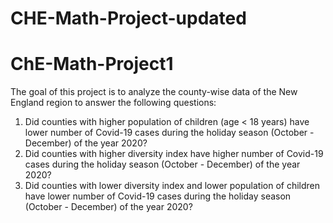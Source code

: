 # CHE-Math-Project-updated
# ChE-Math-Project1

The goal of this project is to analyze the county-wise data of the New England region to answer the following questions:

1. Did counties with higher population of children (age < 18 years) have lower number of Covid-19 cases during the holiday season (October - December) of the year 2020?
2. Did counties with higher diversity index have higher number of Covid-19 cases during the holiday season (October - December) of the year 2020?
3. Did counties with lower diversity index and lower population of children have lower number of Covid-19 cases during the holiday season (October - December) of the year 2020?
